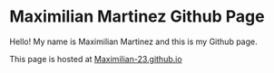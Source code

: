 # Maximilian Martinez Github Page

Hello! My name is Maximilian Martinez and this is my Github page.

This page is hosted at [Maximilian-23.github.io](https://maximilian-23.github.io/)
